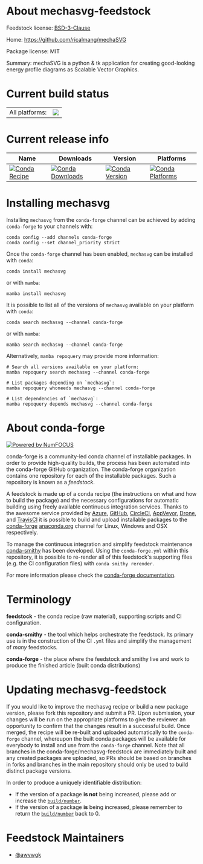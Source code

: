 About mechasvg-feedstock
========================

Feedstock license: [BSD-3-Clause](https://github.com/conda-forge/mechasvg-feedstock/blob/main/LICENSE.txt)

Home: https://github.com/ricalmang/mechaSVG

Package license: MIT

Summary: mechaSVG is a python & tk application for creating good-looking energy profile diagrams as Scalable Vector Graphics.

Current build status
====================


<table><tr><td>All platforms:</td>
    <td>
      <a href="https://dev.azure.com/conda-forge/feedstock-builds/_build/latest?definitionId=16505&branchName=main">
        <img src="https://dev.azure.com/conda-forge/feedstock-builds/_apis/build/status/mechasvg-feedstock?branchName=main">
      </a>
    </td>
  </tr>
</table>

Current release info
====================

| Name | Downloads | Version | Platforms |
| --- | --- | --- | --- |
| [![Conda Recipe](https://img.shields.io/badge/recipe-mechasvg-green.svg)](https://anaconda.org/conda-forge/mechasvg) | [![Conda Downloads](https://img.shields.io/conda/dn/conda-forge/mechasvg.svg)](https://anaconda.org/conda-forge/mechasvg) | [![Conda Version](https://img.shields.io/conda/vn/conda-forge/mechasvg.svg)](https://anaconda.org/conda-forge/mechasvg) | [![Conda Platforms](https://img.shields.io/conda/pn/conda-forge/mechasvg.svg)](https://anaconda.org/conda-forge/mechasvg) |

Installing mechasvg
===================

Installing `mechasvg` from the `conda-forge` channel can be achieved by adding `conda-forge` to your channels with:

```
conda config --add channels conda-forge
conda config --set channel_priority strict
```

Once the `conda-forge` channel has been enabled, `mechasvg` can be installed with `conda`:

```
conda install mechasvg
```

or with `mamba`:

```
mamba install mechasvg
```

It is possible to list all of the versions of `mechasvg` available on your platform with `conda`:

```
conda search mechasvg --channel conda-forge
```

or with `mamba`:

```
mamba search mechasvg --channel conda-forge
```

Alternatively, `mamba repoquery` may provide more information:

```
# Search all versions available on your platform:
mamba repoquery search mechasvg --channel conda-forge

# List packages depending on `mechasvg`:
mamba repoquery whoneeds mechasvg --channel conda-forge

# List dependencies of `mechasvg`:
mamba repoquery depends mechasvg --channel conda-forge
```


About conda-forge
=================

[![Powered by
NumFOCUS](https://img.shields.io/badge/powered%20by-NumFOCUS-orange.svg?style=flat&colorA=E1523D&colorB=007D8A)](https://numfocus.org)

conda-forge is a community-led conda channel of installable packages.
In order to provide high-quality builds, the process has been automated into the
conda-forge GitHub organization. The conda-forge organization contains one repository
for each of the installable packages. Such a repository is known as a *feedstock*.

A feedstock is made up of a conda recipe (the instructions on what and how to build
the package) and the necessary configurations for automatic building using freely
available continuous integration services. Thanks to the awesome service provided by
[Azure](https://azure.microsoft.com/en-us/services/devops/), [GitHub](https://github.com/),
[CircleCI](https://circleci.com/), [AppVeyor](https://www.appveyor.com/),
[Drone](https://cloud.drone.io/welcome), and [TravisCI](https://travis-ci.com/)
it is possible to build and upload installable packages to the
[conda-forge](https://anaconda.org/conda-forge) [anaconda.org](https://anaconda.org/)
channel for Linux, Windows and OSX respectively.

To manage the continuous integration and simplify feedstock maintenance
[conda-smithy](https://github.com/conda-forge/conda-smithy) has been developed.
Using the ``conda-forge.yml`` within this repository, it is possible to re-render all of
this feedstock's supporting files (e.g. the CI configuration files) with ``conda smithy rerender``.

For more information please check the [conda-forge documentation](https://conda-forge.org/docs/).

Terminology
===========

**feedstock** - the conda recipe (raw material), supporting scripts and CI configuration.

**conda-smithy** - the tool which helps orchestrate the feedstock.
                   Its primary use is in the construction of the CI ``.yml`` files
                   and simplify the management of *many* feedstocks.

**conda-forge** - the place where the feedstock and smithy live and work to
                  produce the finished article (built conda distributions)


Updating mechasvg-feedstock
===========================

If you would like to improve the mechasvg recipe or build a new
package version, please fork this repository and submit a PR. Upon submission,
your changes will be run on the appropriate platforms to give the reviewer an
opportunity to confirm that the changes result in a successful build. Once
merged, the recipe will be re-built and uploaded automatically to the
`conda-forge` channel, whereupon the built conda packages will be available for
everybody to install and use from the `conda-forge` channel.
Note that all branches in the conda-forge/mechasvg-feedstock are
immediately built and any created packages are uploaded, so PRs should be based
on branches in forks and branches in the main repository should only be used to
build distinct package versions.

In order to produce a uniquely identifiable distribution:
 * If the version of a package **is not** being increased, please add or increase
   the [``build/number``](https://docs.conda.io/projects/conda-build/en/latest/resources/define-metadata.html#build-number-and-string).
 * If the version of a package **is** being increased, please remember to return
   the [``build/number``](https://docs.conda.io/projects/conda-build/en/latest/resources/define-metadata.html#build-number-and-string)
   back to 0.

Feedstock Maintainers
=====================

* [@awvwgk](https://github.com/awvwgk/)

